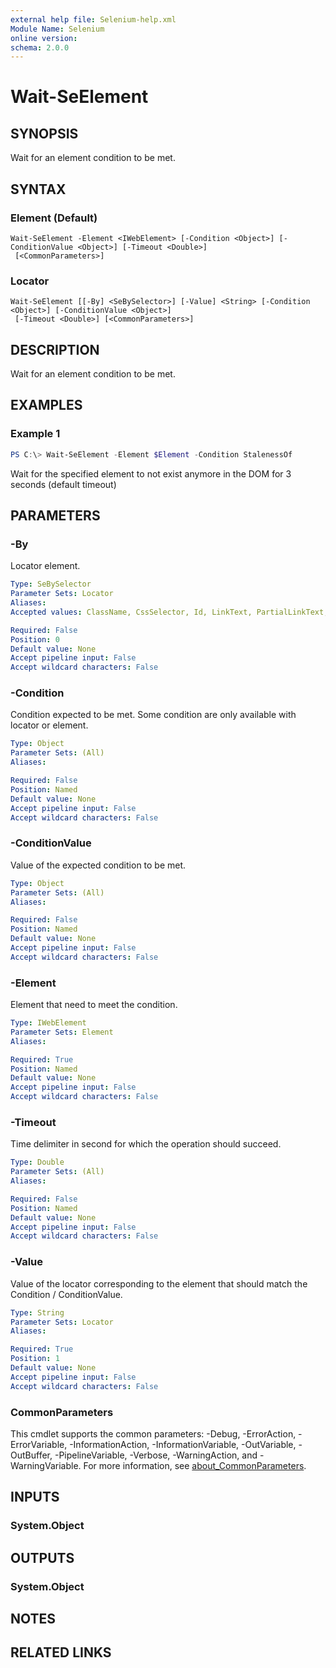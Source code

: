 ```yaml
---
external help file: Selenium-help.xml
Module Name: Selenium
online version:
schema: 2.0.0
---
```


# Wait-SeElement

## SYNOPSIS
Wait for an element condition to be met.

## SYNTAX

### Element (Default)
```
Wait-SeElement -Element <IWebElement> [-Condition <Object>] [-ConditionValue <Object>] [-Timeout <Double>]
 [<CommonParameters>]
```

### Locator
```
Wait-SeElement [[-By] <SeBySelector>] [-Value] <String> [-Condition <Object>] [-ConditionValue <Object>]
 [-Timeout <Double>] [<CommonParameters>]
```

## DESCRIPTION
Wait for an element condition to be met.

## EXAMPLES

### Example 1
```powershell
PS C:\> Wait-SeElement -Element $Element -Condition StalenessOf
```

Wait for the specified element to not exist anymore in the DOM for 3 seconds (default timeout)

## PARAMETERS

### -By
Locator element.

```yaml
Type: SeBySelector
Parameter Sets: Locator
Aliases:
Accepted values: ClassName, CssSelector, Id, LinkText, PartialLinkText, Name, TagName, XPath

Required: False
Position: 0
Default value: None
Accept pipeline input: False
Accept wildcard characters: False
```

### -Condition
Condition expected to be met. Some condition are only available with locator or element.

```yaml
Type: Object
Parameter Sets: (All)
Aliases:

Required: False
Position: Named
Default value: None
Accept pipeline input: False
Accept wildcard characters: False
```

### -ConditionValue
Value of the expected condition to be met.

```yaml
Type: Object
Parameter Sets: (All)
Aliases:

Required: False
Position: Named
Default value: None
Accept pipeline input: False
Accept wildcard characters: False
```

### -Element
Element that need to meet the condition.

```yaml
Type: IWebElement
Parameter Sets: Element
Aliases:

Required: True
Position: Named
Default value: None
Accept pipeline input: False
Accept wildcard characters: False
```

### -Timeout
Time delimiter in second for which the operation should succeed.

```yaml
Type: Double
Parameter Sets: (All)
Aliases:

Required: False
Position: Named
Default value: None
Accept pipeline input: False
Accept wildcard characters: False
```

### -Value
Value of the locator corresponding to the element that should match the Condition / ConditionValue.

```yaml
Type: String
Parameter Sets: Locator
Aliases:

Required: True
Position: 1
Default value: None
Accept pipeline input: False
Accept wildcard characters: False
```

### CommonParameters
This cmdlet supports the common parameters: -Debug, -ErrorAction, -ErrorVariable, -InformationAction, -InformationVariable, -OutVariable, -OutBuffer, -PipelineVariable, -Verbose, -WarningAction, and -WarningVariable. For more information, see [about_CommonParameters](http://go.microsoft.com/fwlink/?LinkID=113216).

## INPUTS

### System.Object

## OUTPUTS

### System.Object
## NOTES

## RELATED LINKS
